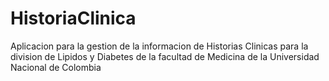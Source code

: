 HistoriaClinica
===============

Aplicacion para la gestion de la informacion de Historias Clinicas para la division de Lipidos y Diabetes de la facultad de Medicina de la Universidad Nacional de Colombia
